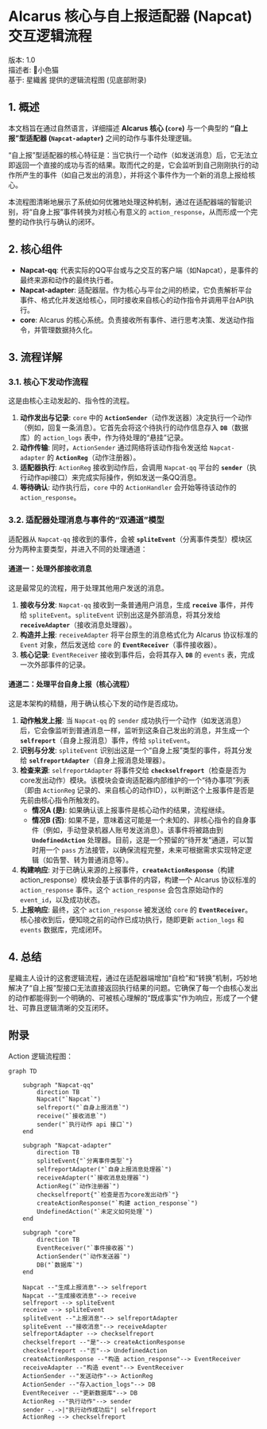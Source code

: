 # AIcarus 核心与自上报适配器 (Napcat) 交互逻辑流程

版本: 1.0  
描述者: 🥰小色猫  
基于: 星織酱 提供的逻辑流程图 (见底部附录)

## 1. 概述

本文档旨在通过自然语言，详细描述 **AIcarus 核心 (`core`)** 与一个典型的 **“自上报”型适配器 (`Napcat-adapter`)** 之间的动作与事件处理逻辑。

“自上报”型适配器的核心特征是：当它执行一个动作（如发送消息）后，它无法立即返回一个直接的成功与否的结果。取而代之的是，它会监听到自己刚刚执行的动作所产生的事件（如自己发出的消息），并将这个事件作为一个新的消息上报给核心。

本流程图清晰地展示了系统如何优雅地处理这种机制，通过在适配器端的智能识别，将“自身上报”事件转换为对核心有意义的 `action_response`，从而形成一个完整的动作执行与确认的闭环。

## 2. 核心组件

* **Napcat-qq**: 代表实际的QQ平台或与之交互的客户端（如Napcat），是事件的最终来源和动作的最终执行者。
* **Napcat-adapter**: 适配器层。作为核心与平台之间的桥梁，它负责解析平台事件、格式化并发送给核心，同时接收来自核心的动作指令并调用平台API执行。
* **core**: AIcarus 的核心系统。负责接收所有事件、进行思考决策、发送动作指令，并管理数据持久化。

## 3. 流程详解

### 3.1. 核心下发动作流程

这是由核心主动发起的、指令性的流程。

1.  **动作发出与记录**: `core` 中的 **`ActionSender`**（动作发送器）决定执行一个动作（例如，回复一条消息）。它首先会将这个待执行的动作信息存入 **`DB`**（数据库）的 `action_logs` 表中，作为待处理的“悬挂”记录。
2.  **动作传输**: 同时，`ActionSender` 通过网络将该动作指令发送给 `Napcat-adapter` 的 **`ActionReg`**（动作注册器）。
3.  **适配器执行**: `ActionReg` 接收到动作后，会调用 `Napcat-qq` 平台的 **`sender`**（执行动作api接口）来完成实际操作，例如发送一条QQ消息。
4.  **等待确认**: 动作执行后，`core` 中的 `ActionHandler` 会开始等待该动作的 `action_response`。

### 3.2. 适配器处理消息与事件的“双通道”模型

适配器从 `Napcat-qq` 接收到的事件，会被 **`spliteEvent`**（分离事件类型）模块区分为两种主要类型，并进入不同的处理通道：

#### 通道一：处理外部接收消息

这是最常见的流程，用于处理其他用户发送的消息。

1.  **接收与分发**: `Napcat-qq` 接收到一条普通用户消息，生成 **`receive`** 事件，并传给 `spliteEvent`。`spliteEvent` 识别出这是外部消息，将其分发给 **`receiveAdapter`**（接收消息处理器）。
2.  **构造并上报**: `receiveAdapter` 将平台原生的消息格式化为 AIcarus 协议标准的 `Event` 对象，然后发送给 `core` 的 **`EventReceiver`**（事件接收器）。
3.  **核心记录**: `EventReceiver` 接收到事件后，会将其存入 **`DB`** 的 `events` 表，完成一次外部事件的记录。

#### 通道二：处理平台自身上报（核心流程）

这是本架构的精髓，用于确认核心下发的动作是否成功。

1.  **动作触发上报**: 当 `Napcat-qq` 的 `sender` 成功执行一个动作（如发送消息）后，它会像监听到普通消息一样，监听到这条自己发出的消息，并生成一个 **`selfreport`**（自身上报消息）事件，传给 `spliteEvent`。
2.  **识别与分发**: `spliteEvent` 识别出这是一个“自身上报”类型的事件，将其分发给 **`selfreportAdapter`**（自身上报消息处理器）。
3.  **检查来源**: `selfreportAdapter` 将事件交给 **`checkselfreport`**（检查是否为core发出动作）模块。该模块会查询适配器内部维护的一个“待办事项”列表（即由 `ActionReg` 记录的、来自核心的动作ID），以判断这个上报事件是否是先前由核心指令所触发的。
    * **情况A (是)**: 如果确认该上报事件是核心动作的结果，流程继续。
    * **情况B (否)**: 如果不是，意味着这可能是一个未知的、非核心指令的自身事件（例如，手动登录机器人账号发送消息）。该事件将被路由到 **`UndefinedAction`** 处理器。目前，这是一个预留的“待开发”通道，可以暂时用一个 `pass` 方法接管，以确保流程完整，未来可根据需求实现特定逻辑（如告警、转为普通消息等）。
4.  **构建响应**: 对于已确认来源的上报事件，**`createActionResponse`**（构建 action_response）模块会基于该事件的内容，构建一个 AIcarus 协议标准的 `action_response` 事件。这个 `action_response` 会包含原始动作的 `event_id`，以及成功状态。
5.  **上报响应**: 最终，这个 `action_response` 被发送给 `core` 的 **`EventReceiver`**。核心接收到后，便知晓之前的动作已成功执行，随即更新 `action_logs` 和 `events` 数据库，完成闭环。

## 4. 总结

星織主人设计的这套逻辑流程，通过在适配器端增加“自检”和“转换”机制，巧妙地解决了“自上报”型接口无法直接返回执行结果的问题。它确保了每一个由核心发出的动作都能得到一个明确的、可被核心理解的“既成事实”作为响应，形成了一个健壮、可靠且逻辑清晰的交互闭环。

## 附录

Action 逻辑流程图：
```mermaid
graph TD

    subgraph "Napcat-qq"
        direction TB
        Napcat("`Napcat`")
        selfreport("`自身上报消息`")
        receive("`接收消息`")
        sender("`执行动作 api 接口`")
    end

    subgraph "Napcat-adapter"
        direction TB
        spliteEvent{"`分离事件类型`"}
        selfreportAdapter("`自身上报消息处理器`")
        receiveAdapter("`接收消息处理器`")
        ActionReg("`动作注册器`")
        checkselfreport{"`检查是否为core发出动作`"}
        createActionResponse("`构建 action_response`")
        UndefinedAction("`未定义如何处理`")
    end

    subgraph "core"
        direction TB
        EventReceiver("`事件接收器`")
        ActionSender("`动作发送器`")
        DB("`数据库`")
    end

    Napcat --"生成上报消息"--> selfreport
    Napcat --"生成接收消息"--> receive
    selfreport --> spliteEvent
    receive --> spliteEvent
    spliteEvent --"上报消息"--> selfreportAdapter
    spliteEvent --"接收消息"--> receiveAdapter
    selfreportAdapter --> checkselfreport
    checkselfreport --"是"--> createActionResponse
    checkselfreport --"否"--> UndefinedAction
    createActionResponse --"构造 action_response"--> EventReceiver
    receiveAdapter --"构造 event"--> EventReceiver
    ActionSender --"发送动作"--> ActionReg
    ActionSender --"存入action_logs"--> DB
    EventReceiver --"更新数据库"--> DB
    ActionReg --"执行动作"--> sender
    sender -.->|"执行动作成功后"| selfreport
    ActionReg --> checkselfreport
```